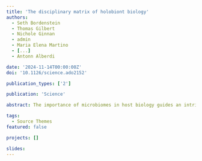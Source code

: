 ```yaml
---
title: 'The disciplinary matrix of holobiont biology'
authors:
  - Seth Bordenstein
  - Thomas Gilbert
  - Nichole Ginnan
  - admin
  - Maria Elena Martino
  - [...]
  - Antonn Alberdi

date: '2024-11-14T00:00:00Z'
doi: '10.1126/science.ado2152'

publication_types: ['2']

publication: 'Science'

abstract: The importance of microbiomes in host biology guides an intriguing convergence of micro- and macrobiological worlds. Consequently, the multidisciplinary framework of holobiont biology has emerged to integrate modes of genomic and functional variation that emphasize the centrality of microorganisms to the biosphere and the science of microbiome- based solutions for wide-ranging host activities, spanning agricultural production, conservation biology, and human diseases. The terms holobiont (the collection of host and associated microbial cells) and hologenome (all multispecies genetic material in the holobiont) are important to this conceptual change because they unify microbial symbiosis into the structure, function, and evolution of macroorganisms. Host organisms are thus defined to contain other organisms—viruses, bacteria, protozoa, and fungi—and their genomes. The functional relevance of these host-microbe associations will vary from inconsequential to harmful or essential, depending on the interactive milieu of members in the holobiont system.

tags:
  - Source Themes
featured: false

projects: []

slides:
---
```

